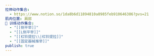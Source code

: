 ```yaml
---
拉伸动作集合:
  - https://www.notion.so/1da8b6d11894810a8985feb910646386?pvs=21
肌肉位置: 肩部
🏃 训练动作集合:
  - "[[侧平举]]"
  - "[[L侧平举]]"
  - "[[杠铃提拉\\|杠铃提拉]]"
  - "[[固定器械推举]]"
publish: true
---
```

